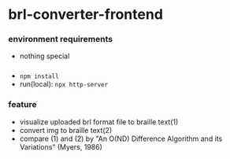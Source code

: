 # brl-converter-frontend

### environment requirements
- nothing special 

### 
- `npm install`
- run(local): `npx http-server`

### feature
- visualize uploaded brl format file to braille text(1)
- convert img to braille text(2)
- compare (1) and (2) by "An O(ND) Difference Algorithm and its Variations" (Myers, 1986)
